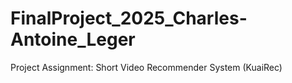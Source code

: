 # FinalProject_2025_Charles-Antoine_Leger
Project Assignment: Short Video Recommender System (KuaiRec)
